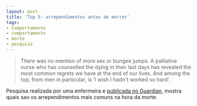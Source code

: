 ```yaml
---
layout: post
title: 'Top 5: arrependimentos antes de morrer'
tags:
- Comportamento
- comportamento
- morte
- pesquisa
---
```


> There was no mention of more sex or bungee jumps. A palliative nurse who has counselled the dying in their last days has revealed the most common regrets we have at the end of our lives. And among the top, from men in particular, is 'I wish I hadn't worked so hard'.

Pesquisa realizada por uma enfermeira e [publicada no Guardian](http://www.guardian.co.uk/lifeandstyle/2012/feb/01/top-five-regrets-of-the-dying?mobile-redirect=false), mostra quais sao os arrependimentos mais comuns na hora da morte.
